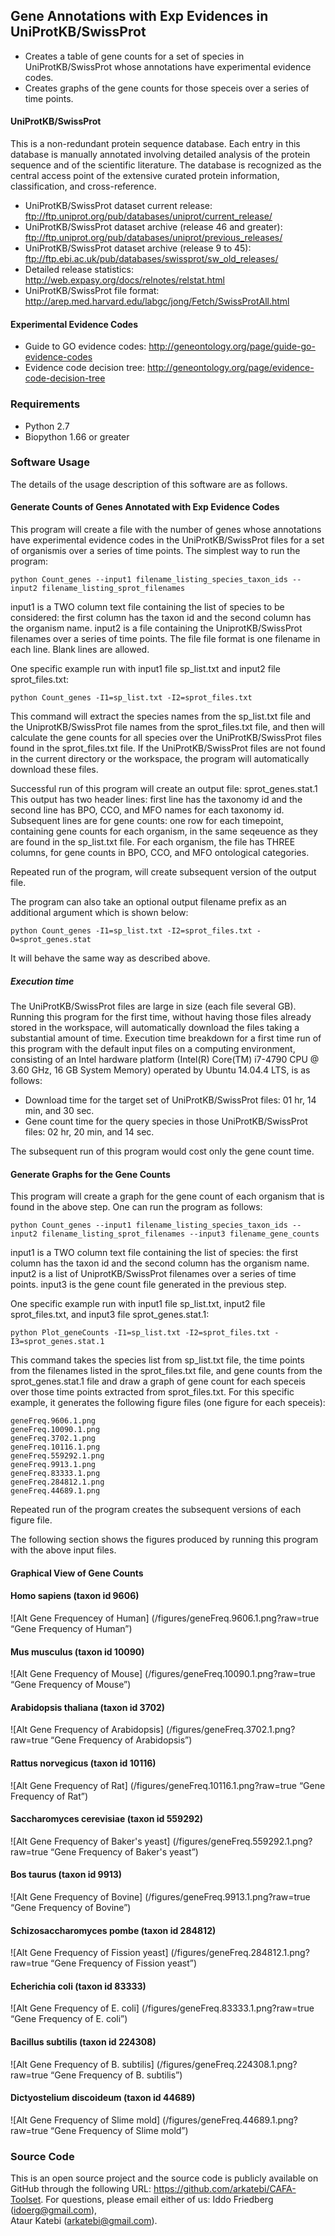 ## Gene Annotations with Exp Evidences in UniProtKB/SwissProt 
* Creates a table of gene counts for a set of species in UniProtKB/SwissProt 
  whose annotations have experimental evidence codes. 
* Creates graphs of the gene counts for those speceis over a series of time 
  points.

#### UniProtKB/SwissProt
This is a non-redundant protein sequence database. Each entry in this database
is manually annotated involving detailed analysis of the protein sequence and
of the scientific literature. The database is recognized as the central access
point of the extensive curated protein information, classification, and
cross-reference.

* UniProtKB/SwissProt dataset current release:
  ftp://ftp.uniprot.org/pub/databases/uniprot/current_release/
* UniProtKB/SwissProt dataset archive (release 46 and greater):
  ftp://ftp.uniprot.org/pub/databases/uniprot/previous_releases/
* UniProtKB/SwissProt dataset archive (release 9 to 45):
  ftp://ftp.ebi.ac.uk/pub/databases/swissprot/sw_old_releases/
* Detailed release statistics:
  http://web.expasy.org/docs/relnotes/relstat.html
* UniProtKB/SwissProt file format:
  http://arep.med.harvard.edu/labgc/jong/Fetch/SwissProtAll.html

#### Experimental Evidence Codes 

* Guide to GO evidence codes: 
  http://geneontology.org/page/guide-go-evidence-codes
* Evidence code decision tree: 
  http://geneontology.org/page/evidence-code-decision-tree  

### Requirements
* Python 2.7 
* Biopython 1.66 or greater 

### Software Usage 

The details of the usage description of this software are as follows.

#### Generate Counts of Genes Annotated with Exp Evidence Codes

This program will create a file with the number of genes whose annotations
have experimental evidence codes in the UniProtKB/SwissProt files for a set 
of organismis over a series of time points. The simplest way to run the 
program:

```
python Count_genes --input1 filename_listing_species_taxon_ids --input2 filename_listing_sprot_filenames 
```

input1 is a TWO column text file containing the list of species to be 
considered: the first column has the taxon id and the second column has 
the organism name. input2 is a file containing the UniprotKB/SwissProt 
filenames over a series of time points. The file file format is one filename
in each line. Blank lines are allowed. 

One specific example run with input1 file sp_list.txt and input2 file 
sprot_files.txt:  

```
python Count_genes -I1=sp_list.txt -I2=sprot_files.txt
```

This command will extract the species names from the sp_list.txt file
and the UniprotKB/SwissProt file names from the sprot_files.txt file,
and then will calculate the gene counts for all species over the 
UniProtKB/SwissProt files found in the sprot_files.txt file. If the 
UniProtKB/SwissProt files are not found in the current directory or the 
workspace, the program will automatically download these files. 
 
Successful run of this program will create an output file: sprot_genes.stat.1
This output has two header lines: first line has the taxonomy id and 
the second line has BPO, CCO, and MFO names for each taxonomy id. 
Subsequent lines are for gene counts: one row for each timepoint, 
containing gene counts for each organism, in the same seqeuence as 
they are found in the sp_list.txt file. For each organism, the file 
has THREE columns, for gene counts in BPO, CCO, and MFO ontological 
categories.

Repeated run of the program, will create subsequent version of the 
output file. 

The program can also take an optional output filename prefix as an 
additional argument which is shown below: 

```
python Count_genes -I1=sp_list.txt -I2=sprot_files.txt -O=sprot_genes.stat
```
It will behave the same way as described above. 

##### Execution time
The UniProtKB/SwissProt files are large in size (each file several 
GB). Running this program for the first time, without having those files
already stored in the workspace, will automatically download the files 
taking a substantial amount of time. Execution time breakdown for a 
first time run of this program with the default input files on a 
computing environment, consisting of an Intel hardware platform 
(Intel(R) Core(TM) i7-4790 CPU @ 3.60 GHz, 16 GB System Memory) 
operated by Ubuntu 14.04.4 LTS, is as follows: 

* Download time for the target set of UniProtKB/SwissProt files: 01 hr, 14 min, and 30 sec.
* Gene count time for the query species in those UniProtKB/SwissProt files:
  02 hr, 20 min, and 14 sec.

The subsequent run of this program would cost only the gene count time.

#### Generate Graphs for the Gene Counts 

This program will create a graph for the gene count of each organism 
that is found in the above step. One can run the program as follows:

```
python Count_genes --input1 filename_listing_species_taxon_ids --input2 filename_listing_sprot_filenames --input3 filename_gene_counts 
```

input1 is a TWO column text file containing the list of species: the first
column has the taxon id and the second column has the organism name. input2
is a list of UniprotKB/SwissProt filenames over a series of time points. 
input3 is the gene count file generated in the previous step.  

One specific example run with input1 file sp_list.txt, input2 file 
sprot_files.txt, and input3 file sprot_genes.stat.1:

```
python Plot_geneCounts -I1=sp_list.txt -I2=sprot_files.txt -I3=sprot_genes.stat.1
```

This command takes the species list from sp_list.txt file, the time points from
the filenames listed in the sprot_files.txt file, and gene counts from the 
sprot_genes.stat.1 file and draw a graph of gene count for each speceis over 
those time points extracted from sprot_files.txt. For this specific example, it 
generates the following figure files (one figure for each speceis):
```
geneFreq.9606.1.png
geneFreq.10090.1.png
geneFreq.3702.1.png
geneFreq.10116.1.png
geneFreq.559292.1.png
geneFreq.9913.1.png
geneFreq.83333.1.png
geneFreq.284812.1.png
geneFreq.44689.1.png
```
Repeated run of the program creates the subsequent versions of each figure file. 

The following section shows the figures produced by running this program with
the above input files.

#### Graphical View of Gene Counts 

####  Homo sapiens (taxon id 9606) 
![Alt Gene Frequencey of Human] (/figures/geneFreq.9606.1.png?raw=true “Gene Frequency of Human”)

####  Mus musculus (taxon id 10090) 
![Alt Gene Frequency of Mouse] (/figures/geneFreq.10090.1.png?raw=true “Gene Frequency of Mouse”)

####  Arabidopsis thaliana (taxon id 3702) 
![Alt Gene Frequency of Arabidopsis] (/figures/geneFreq.3702.1.png?raw=true “Gene Frequency of Arabidopsis”)


####  Rattus norvegicus (taxon id 10116) 
![Alt Gene Frequency of Rat] (/figures/geneFreq.10116.1.png?raw=true “Gene Frequency of Rat”)

####  Saccharomyces cerevisiae (taxon id 559292) 
![Alt Gene Frequency of Baker's yeast] (/figures/geneFreq.559292.1.png?raw=true “Gene Frequency of Baker's yeast”)

####  Bos taurus (taxon id 9913) 
![Alt Gene Frequency of Bovine] (/figures/geneFreq.9913.1.png?raw=true “Gene Frequency of Bovine”)

####  Schizosaccharomyces pombe (taxon id 284812) 
![Alt Gene Frequency of Fission yeast] (/figures/geneFreq.284812.1.png?raw=true “Gene Frequency of Fission yeast”)

####  Echerichia coli (taxon id 83333) 
![Alt Gene Frequency of E. coli] (/figures/geneFreq.83333.1.png?raw=true “Gene Frequency of E. coli”)

####  Bacillus subtilis (taxon id 224308) 
![Alt Gene Frequency of B. subtilis] (/figures/geneFreq.224308.1.png?raw=true “Gene Frequency of B. subtilis”)

####  Dictyostelium discoideum (taxon id 44689) 
![Alt Gene Frequency of Slime mold] (/figures/geneFreq.44689.1.png?raw=true “Gene Frequency of Slime mold”)

### Source Code
This is an open source project and the source code is publicly available on 
GitHub through the following URL: https://github.com/arkatebi/CAFA-Toolset.
For questions, please email either of us: Iddo Friedberg (idoerg@gmail.com),  
Ataur Katebi (arkatebi@gmail.com).


